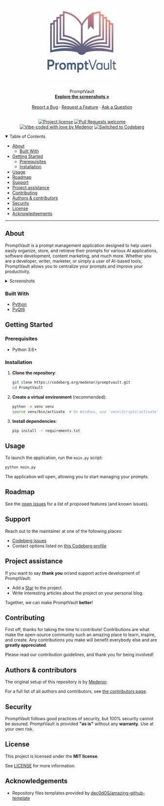 <h1 align="center">
  <a href="https://codeberg.org/medenor/promptvault">
    <img src="docs/images/promptvault_logo.svg" alt="Logo" width="250" height="250">
  </a>
</h1>

<div align="center">
  PromptVault
  <br />
  <a href="#about"><strong>Explore the screenshots »</strong></a>
  <br />
  <br />
  <a href="https://codeberg.org/medenor/promptvault/issues">Report a Bug</a>
  ·
  <a href="https://codeberg.org/medenor/promptvault/issues">Request a Feature</a>
  ·
  <a href="https://codeberg.org/medenor/promptvault/issues">Ask a Question</a>
</div>

<div align="center">
<br />

[![Project license](https://img.shields.io/github/license/medenor/promptvault.svg?style=flat-square)](LICENSE)
[![Pull Requests welcome](https://img.shields.io/badge/PRs-welcome-ff69b4.svg?style=flat-square)](https://codeberg.org/medenor/promptvault/issues)
[![Vibe-coded with love by Medenor](https://img.shields.io/badge/%3C%2F%3E%20with%20%E2%99%A5%20by-Medenor-ff1414.svg?style=flat-square)](https://codeberg.org/medenor)
[![Switched to Codeberg](https://img.shields.io/badge/Switched_to-Codeberg-blue?style=flat-square&logo=codeberg&logoColor=white)](https://codeberg.org/medenor/promptvault/)

</div>

<details open="open">
<summary>Table of Contents</summary>

- [About](#about)
  - [Built With](#built-with)
- [Getting Started](#getting-started)
  - [Prerequisites](#prerequisites)
  - [Installation](#installation)
- [Usage](#usage)
- [Roadmap](#roadmap)
- [Support](#support)
- [Project assistance](#project-assistance)
- [Contributing](#contributing)
- [Authors & contributors](#authors--contributors)
- [Security](#security)
- [License](#license)
- [Acknowledgements](#acknowledgements)

</details>

---

## About

PromptVault is a prompt management application designed to help users easily organize, store, and retrieve their prompts for various AI applications, software development, content marketing, and much more. Whether you are a developer, writer, marketer, or simply a user of AI-based tools, PromptVault allows you to centralize your prompts and improve your productivity.

<details>
<summary>Screenshots</summary>
<br>

| Home Page | Prompt Editor | Categories Management |
| :---: | :---: | :---: |
| <img src="docs/images/promptvault_screenshot_homepage.jpg" title="Home Page" width="100%"> | <img src="docs/images/promptvault_screenshot_prompt_editor.jpg" title="Prompt Editor" width="100%"> | <img src="docs/images/promptvault_screenshot_categories_management.jpg" title="Categories Management" width="100%"> |

</details>

### Built With

*   [Python](https://www.python.org/)
*   [PyQt6](https://riverbankcomputing.com/software/pyqt/)

## Getting Started

### Prerequisites

*   Python 3.6+

### Installation

1.  **Clone the repository**:
    ```bash
    git clone https://codeberg.org/medenor/promptvault.git
    cd PromptVault
    ```

2.  **Create a virtual environment** (recommended):
    ```bash
    python -m venv venv
    source venv/bin/activate  # On Windows, use `venv\Scripts\activate`
    ```

3.  **Install dependencies**:
    ```bash
    pip install -r requirements.txt
    ```

## Usage

To launch the application, run the `main.py` script:

```bash
python main.py
```

The application will open, allowing you to start managing your prompts.

## Roadmap

See the [open issues](https://codeberg.org/medenor/promptvault/issues) for a list of proposed features (and known issues).

## Support

Reach out to the maintainer at one of the following places:

- [Codeberg issues](https://codeberg.org/medenor/promptvault/issues)
- Contact options listed on [this Codeberg profile](https://codeberg.org/medenor)

## Project assistance

If you want to say **thank you** or/and support active development of PromptVault:

- Add a [Star](https://codeberg.org/medenor/promptvault) to the project.
- Write interesting articles about the project on your personal blog.

Together, we can make PromptVault **better**!

## Contributing

First off, thanks for taking the time to contribute! Contributions are what make the open-source community such an amazing place to learn, inspire, and create. Any contributions you make will benefit everybody else and are **greatly appreciated**.

Please read our contribution guidelines, and thank you for being involved!

## Authors & contributors

The original setup of this repository is by [Medenor](https://codeberg.org/medenor).

For a full list of all authors and contributors, see [the contributors page](https://codeberg.org/medenor/promptvault/graphs/contributors).

## Security

PromptVault follows good practices of security, but 100% security cannot be assured.
PromptVault is provided **"as is"** without any **warranty**. Use at your own risk.

## License

This project is licensed under the **MIT license**.

See [LICENSE](LICENSE) for more information.

## Acknowledgements

*   Repository files templates provided by [dec0dOS/amazing-github-template](https://github.com/dec0dOS/amazing-github-template)
